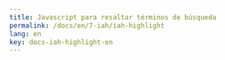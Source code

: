 ```yaml
---
title: Javascript para resaltar términos de búsqueda
permalink: /docs/en/7-iah/iah-highlight
lang: en
key: docs-iah-highlight-en
---
```

